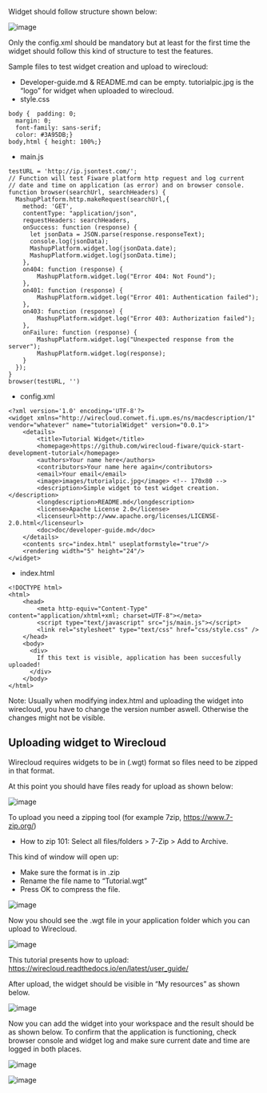 Widget should follow structure shown below:

![image](https://user-images.githubusercontent.com/14833656/55157818-0beb6100-5166-11e9-9842-297c518db08c.png)

Only the config.xml should be mandatory but at least for the first time the widget should follow this kind of structure to test the features.

Sample files to test widget creation and upload to wirecloud:
  -	Developer-guide.md & README.md can be empty. tutorialpic.jpg is the “logo” for widget when uploaded to wirecloud.
- style.css
```
body {  padding: 0;
  margin: 0;
  font-family: sans-serif;
  color: #3A95DB;}
body,html { height: 100%;}
```
- main.js
```
testURL = 'http://ip.jsontest.com/';
// Function will test Fiware platform http reguest and log current
// date and time on application (as error) and on browser console.
function browser(searchUrl, searchHeaders) {
  MashupPlatform.http.makeRequest(searchUrl,{
    method: 'GET',
    contentType: "application/json",
    requestHeaders: searchHeaders,
    onSuccess: function (response) {
      let jsonData = JSON.parse(response.responseText);
      console.log(jsonData);
      MashupPlatform.widget.log(jsonData.date);
      MashupPlatform.widget.log(jsonData.time);
    },
    on404: function (response) {
        MashupPlatform.widget.log("Error 404: Not Found");
    },
    on401: function (response) {
        MashupPlatform.widget.log("Error 401: Authentication failed");
    },
    on403: function (response) {
        MashupPlatform.widget.log("Error 403: Authorization failed");
    },
    onFailure: function (response) {
        MashupPlatform.widget.log("Unexpected response from the server");
        MashupPlatform.widget.log(response);
    }
  });
}
browser(testURL, '')
```
- config.xml

```
<?xml version='1.0' encoding='UTF-8'?>
<widget xmlns="http://wirecloud.conwet.fi.upm.es/ns/macdescription/1" vendor="whatever" name="tutorialWidget" version="0.0.1">
    <details>
        <title>Tutorial Widget</title>
        <homepage>https://github.com/wirecloud-fiware/quick-start-development-tutorial</homepage>
        <authors>Your name here</authors>
        <contributors>Your name here again</contributors>
        <email>Your email</email>
        <image>images/tutorialpic.jpg</image> <!-- 170x80 -->
        <description>Simple widget to test widget creation.</description>
        <longdescription>README.md</longdescription>
        <license>Apache License 2.0</license>
        <licenseurl>http://www.apache.org/licenses/LICENSE-2.0.html</licenseurl>
        <doc>doc/developer-guide.md</doc>
    </details>
    <contents src="index.html" useplatformstyle="true"/>
    <rendering width="5" height="24"/>
</widget>
```

- index.html
```
<!DOCTYPE html>
<html>
    <head>
        <meta http-equiv="Content-Type" content="application/xhtml+xml; charset=UTF-8"></meta>
        <script type="text/javascript" src="js/main.js"></script>
        <link rel="stylesheet" type="text/css" href="css/style.css" />
    </head>
    <body>
      <div>
        If this text is visible, application has been succesfully uploaded!
      </div>
    </body>
</html>
```
Note: Usually when modifying index.html and uploading the widget into wirecloud, you have to change the version number aswell. Otherwise the changes might not be visible.

Uploading widget to Wirecloud
---
Wirecloud requires widgets to be in (.wgt) format so files need to be zipped in that format.

At this point you should have files ready for upload as shown below:

![image](https://user-images.githubusercontent.com/14833656/55158046-a6e43b00-5166-11e9-939d-f77ee177d8fb.png)

To upload you need a zipping tool (for example 7zip, https://www.7-zip.org/)
-	How to zip 101: Select all files/folders > 7-Zip > Add to Archive.

This kind of window will open up:
-	Make sure the format is in .zip
-	Rename the file name to “Tutorial.wgt”
-	Press OK to compress the file.

![image](https://user-images.githubusercontent.com/14833656/55157974-769c9c80-5166-11e9-8d9a-d60e0ce7abdc.png)

Now you should see the .wgt file in your application folder which you can upload to Wirecloud.

![image](https://user-images.githubusercontent.com/14833656/55157982-7ac8ba00-5166-11e9-88a8-f9d138f71aa2.png)

This tutorial presents how to upload: https://wirecloud.readthedocs.io/en/latest/user_guide/

After upload, the widget should be visible in “My resources” as shown below.

![image](https://user-images.githubusercontent.com/14833656/55157987-7dc3aa80-5166-11e9-9c43-1d604b5ca128.png)

Now you can add the widget into your workspace and the result should be as shown below. To confirm that the application is functioning, check browser console and widget log and make sure current date and time are logged in both places.


![image](https://user-images.githubusercontent.com/14833656/55157990-7f8d6e00-5166-11e9-9b1a-2278d225da89.png)



![image](https://user-images.githubusercontent.com/14833656/55157995-81efc800-5166-11e9-8faf-2f4aaa0a04ee.png)
